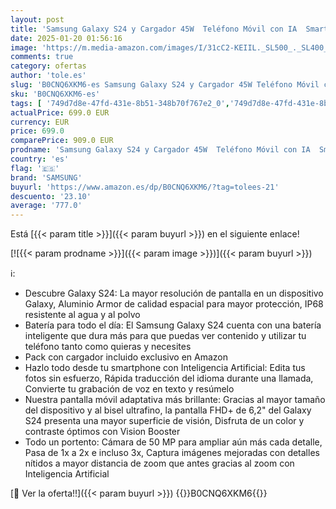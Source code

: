 ```yaml
---
layout: post
title: 'Samsung Galaxy S24 y Cargador 45W  Teléfono Móvil con IA  Smartphone Android  8 GB RAM  128 GB Almacenamiento  Cámara 50MP  Batería Larga Duración  Amarillo Amber  Versión Española '
date: 2025-01-20 01:56:16
image: 'https://m.media-amazon.com/images/I/31cC2-KEIIL._SL500_._SL400_.jpg'
comments: true
category: ofertas
author: 'tole.es'
slug: 'B0CNQ6XKM6-es Samsung Galaxy S24 y Cargador 45W Teléfono Móvil con IA...'
sku: 'B0CNQ6XKM6-es'
tags: [ '749d7d8e-47fd-431e-8b51-348b70f767e2_0','749d7d8e-47fd-431e-8b51-348b70f767e2_1601','749d7d8e-47fd-431e-8b51-348b70f767e2_701','749d7d8e-47fd-431e-8b51-348b70f767e2_9001','Arborist Merchandising Root','Comunicación móvil y accesorios','Electrónica','Móviles','Móviles y smartphones libres','Self Service','Special Features Stores','Wireless category page - Android smartphones','Wireless category page - Smartphones','Wireless category page - Top brands','android','samsung','🇪🇸', ]
actualPrice: 699.0 EUR
currency: EUR
price: 699.0
comparePrice: 909.0 EUR
prodname: 'Samsung Galaxy S24 y Cargador 45W  Teléfono Móvil con IA  Smartphone Android  8 GB RAM  128 GB Almacenamiento  Cámara 50MP  Batería Larga Duración  Amarillo Amber  Versión Española '
country: 'es'
flag: '🇪🇸'
brand: 'SAMSUNG'
buyurl: 'https://www.amazon.es/dp/B0CNQ6XKM6/?tag=tolees-21'
descuento: '23.10'
average: '777.0'
---
```


Está [{{< param title >}}]({{< param buyurl >}}) en el siguiente enlace!

[![{{< param prodname >}}]({{< param image >}})]({{< param buyurl >}})

ℹ️:

- Descubre Galaxy S24: La mayor resolución de pantalla en un dispositivo Galaxy, Aluminio Armor de calidad espacial para mayor protección, IP68 resistente al agua y al polvo
- Batería para todo el día: El Samsung Galaxy S24 cuenta con una batería inteligente que dura más para que puedas ver contenido y utilizar tu teléfono tanto como quieras y necesites
- Pack con cargador incluido exclusivo en Amazon
- Hazlo todo desde tu smartphone con Inteligencia Artificial: Edita tus fotos sin esfuerzo, Rápida traducción del idioma durante una llamada, Convierte tu grabación de voz en texto y resúmelo
- Nuestra pantalla móvil adaptativa más brillante: Gracias al mayor tamaño del dispositivo y al bisel ultrafino, la pantalla FHD+ de 6,2" del Galaxy S24 presenta una mayor superficie de visión, Disfruta de un color y contraste óptimos con Vision Booster
- Todo un portento: Cámara de 50 MP para ampliar aún más cada detalle, Pasa de 1x a 2x e incluso 3x, Captura imágenes mejoradas con detalles nítidos a mayor distancia de zoom que antes gracias al zoom con Inteligencia Artificial

[🛒 Ver la oferta!!]({{< param buyurl >}})
{{<world>}}B0CNQ6XKM6{{</world>}}
